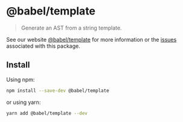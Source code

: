 # @babel/template

> Generate an AST from a string template.

See our website [@babel/template](https://babeljs.io/docs/en/next/babel-template.html) for more information or
the [issues](https://github.com/babel/babel/issues?utf8=%E2%9C%93&q=is%3Aissue+label%3A%22pkg%3A%20template%22+is%3Aopen)
associated with this package.

## Install

Using npm:

```sh
npm install --save-dev @babel/template
```

or using yarn:

```sh
yarn add @babel/template --dev
```
